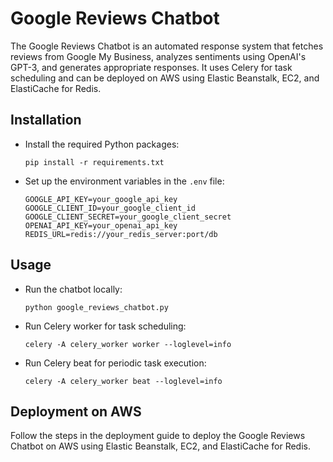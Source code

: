 # Google Reviews Chatbot


The Google Reviews Chatbot is an automated response system that fetches reviews from Google My Business, analyzes sentiments using OpenAI's GPT-3, and generates appropriate responses. It uses Celery for task scheduling and can be deployed on AWS using Elastic Beanstalk, EC2, and ElastiCache for Redis.

## Installation
- Install the required Python packages:
    ```
    pip install -r requirements.txt
    ```
- Set up the environment variables in the `.env` file:
    ```
    GOOGLE_API_KEY=your_google_api_key
    GOOGLE_CLIENT_ID=your_google_client_id
    GOOGLE_CLIENT_SECRET=your_google_client_secret
    OPENAI_API_KEY=your_openai_api_key
    REDIS_URL=redis://your_redis_server:port/db
    ```
## Usage
- Run the chatbot locally:
    ```
    python google_reviews_chatbot.py
    ```
- Run Celery worker for task scheduling:
    ```
    celery -A celery_worker worker --loglevel=info
    ```
- Run Celery beat for periodic task execution:
  ```
  celery -A celery_worker beat --loglevel=info
  ```

## Deployment on AWS
Follow the steps in the deployment guide to deploy the Google Reviews Chatbot on AWS using Elastic Beanstalk, EC2, and ElastiCache for Redis.

